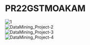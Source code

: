 # PR22GSTMOAKAM
![1](https://user-images.githubusercontent.com/100214075/232919860-e24c5613-072c-491a-9d56-ab31777101c2.jpg) <br>
![DataMining_Project-2](https://user-images.githubusercontent.com/100214075/232919866-68f120b2-0ec0-46fe-b31e-573d4cd5bc26.jpg) <br>
![DataMining_Project-3](https://user-images.githubusercontent.com/100214075/232919870-6860bbb0-9b50-486f-b1ce-cb1df1b1474c.jpg) <br>
![DataMining_Project-4](https://user-images.githubusercontent.com/100214075/232919878-59295bd0-bba9-470e-85bd-57484bc683a9.jpg) <br>

